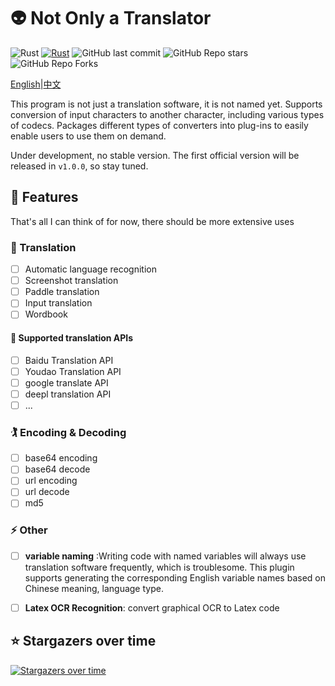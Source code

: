 # 👽 Not Only a Translator


![Rust](https://img.shields.io/badge/rust-%23000000.svg?&logo=rust&logoColor=white)
[![Rust](https://github.com/iBreaker/transformer/actions/workflows/rust.yml/badge.svg)](https://github.com/iBreaker/transformer/actions/workflows/rust.yml)
![GitHub last commit](https://img.shields.io/github/last-commit/iBreaker/transformer)
![GitHub Repo stars](https://img.shields.io/github/stars/iBreaker/transformer)
![GitHub Repo Forks](https://img.shields.io/github/forks/iBreaker/transformer)

[English](./README.md)|[中文](./REDAME-zh.md)

This program is not just a translation software, it is not named yet. Supports conversion of input characters to another character, including various types of codecs. Packages different types of converters into plug-ins to easily enable users to use them on demand.

Under development, no stable version. The first official version will be released in `v1.0.0`, so stay tuned.

## 🚀 Features

That's all I can think of for now, there should be more extensive uses

### 🍟 Translation
* [ ] Automatic language recognition
* [ ] Screenshot translation
* [ ] Paddle translation
* [ ] Input translation
* [ ] Wordbook

#### 🙇 Supported translation APIs
* [ ] Baidu Translation API
* [ ] Youdao Translation API
* [ ] google translate API
* [ ] deepl translation API
* [ ] ...

### 🏌 Encoding & Decoding
* [ ] base64 encoding
* [ ] base64 decode
* [ ] url encoding
* [ ] url decode
* [ ] md5

### ⚡️ Other
* [ ] __variable naming__ :Writing code with named variables will always use translation software frequently, which is troublesome. This plugin supports generating the corresponding English variable names based on Chinese meaning, language type.
* [ ] __Latex OCR Recognition__: convert graphical OCR to Latex code


## ⭐ Stargazers over time

[![Stargazers over time](https://starchart.cc/iBreaker/transformer.svg)](https://starchart.cc/iBreaker/transformer)

